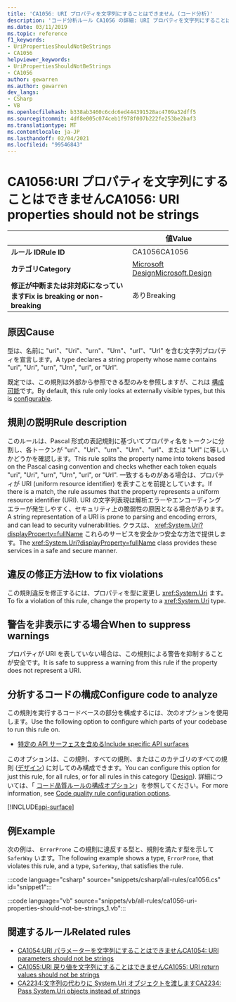```yaml
---
title: 'CA1056: URI プロパティを文字列にすることはできません (コード分析)'
description: 'コード分析ルール CA1056 の詳細: URI プロパティを文字列にすることはできません'
ms.date: 03/11/2019
ms.topic: reference
f1_keywords:
- UriPropertiesShouldNotBeStrings
- CA1056
helpviewer_keywords:
- UriPropertiesShouldNotBeStrings
- CA1056
author: gewarren
ms.author: gewarren
dev_langs:
- CSharp
- VB
ms.openlocfilehash: b338ab3460c6cdc6ed444391528ac4709a32dff5
ms.sourcegitcommit: 4df8e005c074ceb1f978f007b222fe253be2baf3
ms.translationtype: MT
ms.contentlocale: ja-JP
ms.lasthandoff: 02/04/2021
ms.locfileid: "99546843"
---
```

# <a name="ca1056-uri-properties-should-not-be-strings"></a><span data-ttu-id="c2272-103">CA1056:URI プロパティを文字列にすることはできません</span><span class="sxs-lookup"><span data-stu-id="c2272-103">CA1056: URI properties should not be strings</span></span>

| | <span data-ttu-id="c2272-104">値</span><span class="sxs-lookup"><span data-stu-id="c2272-104">Value</span></span> |
|-|-|
| <span data-ttu-id="c2272-105">**ルール ID**</span><span class="sxs-lookup"><span data-stu-id="c2272-105">**Rule ID**</span></span> |<span data-ttu-id="c2272-106">CA1056</span><span class="sxs-lookup"><span data-stu-id="c2272-106">CA1056</span></span>|
| <span data-ttu-id="c2272-107">**カテゴリ**</span><span class="sxs-lookup"><span data-stu-id="c2272-107">**Category**</span></span> |[<span data-ttu-id="c2272-108">Microsoft Design</span><span class="sxs-lookup"><span data-stu-id="c2272-108">Microsoft.Design</span></span>](design-warnings.md)|
| <span data-ttu-id="c2272-109">**修正が中断または非対応になっています**</span><span class="sxs-lookup"><span data-stu-id="c2272-109">**Fix is breaking or non-breaking**</span></span> |<span data-ttu-id="c2272-110">あり</span><span class="sxs-lookup"><span data-stu-id="c2272-110">Breaking</span></span>|

## <a name="cause"></a><span data-ttu-id="c2272-111">原因</span><span class="sxs-lookup"><span data-stu-id="c2272-111">Cause</span></span>

<span data-ttu-id="c2272-112">型は、名前に "uri"、"Uri"、"urn"、"Urn"、"url"、"Url" を含む文字列プロパティを宣言します。</span><span class="sxs-lookup"><span data-stu-id="c2272-112">A type declares a string property whose name contains "uri", "Uri", "urn", "Urn", "url", or "Url".</span></span>

<span data-ttu-id="c2272-113">既定では、この規則は外部から参照できる型のみを参照しますが、これは [構成可能](#configure-code-to-analyze)です。</span><span class="sxs-lookup"><span data-stu-id="c2272-113">By default, this rule only looks at externally visible types, but this is [configurable](#configure-code-to-analyze).</span></span>

## <a name="rule-description"></a><span data-ttu-id="c2272-114">規則の説明</span><span class="sxs-lookup"><span data-stu-id="c2272-114">Rule description</span></span>

<span data-ttu-id="c2272-115">このルールは、Pascal 形式の表記規則に基づいてプロパティ名をトークンに分割し、各トークンが "uri"、"Uri"、"urn"、"Urn"、"url"、または "Url" に等しいかどうかを確認します。</span><span class="sxs-lookup"><span data-stu-id="c2272-115">This rule splits the property name into tokens based on the Pascal casing convention and checks whether each token equals "uri", "Uri", "urn", "Urn", "url", or "Url".</span></span> <span data-ttu-id="c2272-116">一致するものがある場合は、プロパティが URI (uniform resource identifier) を表すことを前提としています。</span><span class="sxs-lookup"><span data-stu-id="c2272-116">If there is a match, the rule assumes that the property represents a uniform resource identifier (URI).</span></span> <span data-ttu-id="c2272-117">URI の文字列表現は解析エラーやエンコーディング エラーが発生しやすく、セキュリティ上の脆弱性の原因となる場合があります。</span><span class="sxs-lookup"><span data-stu-id="c2272-117">A string representation of a URI is prone to parsing and encoding errors, and can lead to security vulnerabilities.</span></span> <span data-ttu-id="c2272-118">クラスは、 <xref:System.Uri?displayProperty=fullName> これらのサービスを安全かつ安全な方法で提供します。</span><span class="sxs-lookup"><span data-stu-id="c2272-118">The <xref:System.Uri?displayProperty=fullName> class provides these services in a safe and secure manner.</span></span>

## <a name="how-to-fix-violations"></a><span data-ttu-id="c2272-119">違反の修正方法</span><span class="sxs-lookup"><span data-stu-id="c2272-119">How to fix violations</span></span>

<span data-ttu-id="c2272-120">この規則違反を修正するには、プロパティを型に変更し <xref:System.Uri> ます。</span><span class="sxs-lookup"><span data-stu-id="c2272-120">To fix a violation of this rule, change the property to a <xref:System.Uri> type.</span></span>

## <a name="when-to-suppress-warnings"></a><span data-ttu-id="c2272-121">警告を非表示にする場合</span><span class="sxs-lookup"><span data-stu-id="c2272-121">When to suppress warnings</span></span>

<span data-ttu-id="c2272-122">プロパティが URI を表していない場合は、この規則による警告を抑制することが安全です。</span><span class="sxs-lookup"><span data-stu-id="c2272-122">It is safe to suppress a warning from this rule if the property does not represent a URI.</span></span>

## <a name="configure-code-to-analyze"></a><span data-ttu-id="c2272-123">分析するコードの構成</span><span class="sxs-lookup"><span data-stu-id="c2272-123">Configure code to analyze</span></span>

<span data-ttu-id="c2272-124">この規則を実行するコードベースの部分を構成するには、次のオプションを使用します。</span><span class="sxs-lookup"><span data-stu-id="c2272-124">Use the following option to configure which parts of your codebase to run this rule on.</span></span>

- [<span data-ttu-id="c2272-125">特定の API サーフェスを含める</span><span class="sxs-lookup"><span data-stu-id="c2272-125">Include specific API surfaces</span></span>](#include-specific-api-surfaces)

<span data-ttu-id="c2272-126">このオプションは、この規則、すべての規則、またはこのカテゴリのすべての規則 ([デザイン](design-warnings.md)) に対してのみ構成できます。</span><span class="sxs-lookup"><span data-stu-id="c2272-126">You can configure this option for just this rule, for all rules, or for all rules in this category ([Design](design-warnings.md)).</span></span> <span data-ttu-id="c2272-127">詳細については、「 [コード品質ルールの構成オプション](../code-quality-rule-options.md)」を参照してください。</span><span class="sxs-lookup"><span data-stu-id="c2272-127">For more information, see [Code quality rule configuration options](../code-quality-rule-options.md).</span></span>

[!INCLUDE[api-surface](~/includes/code-analysis/api-surface.md)]

## <a name="example"></a><span data-ttu-id="c2272-128">例</span><span class="sxs-lookup"><span data-stu-id="c2272-128">Example</span></span>

<span data-ttu-id="c2272-129">次の例は、 `ErrorProne` この規則に違反する型と、規則を満たす型を示して `SaferWay` います。</span><span class="sxs-lookup"><span data-stu-id="c2272-129">The following example shows a type, `ErrorProne`, that violates this rule, and a type, `SaferWay`, that satisfies the rule.</span></span>

:::code language="csharp" source="snippets/csharp/all-rules/ca1056.cs" id="snippet1":::

:::code language="vb" source="snippets/vb/all-rules/ca1056-uri-properties-should-not-be-strings_1.vb":::

## <a name="related-rules"></a><span data-ttu-id="c2272-130">関連するルール</span><span class="sxs-lookup"><span data-stu-id="c2272-130">Related rules</span></span>

- [<span data-ttu-id="c2272-131">CA1054:URI パラメーターを文字列にすることはできません</span><span class="sxs-lookup"><span data-stu-id="c2272-131">CA1054: URI parameters should not be strings</span></span>](ca1054.md)
- [<span data-ttu-id="c2272-132">CA1055:URI 戻り値を文字列にすることはできません</span><span class="sxs-lookup"><span data-stu-id="c2272-132">CA1055: URI return values should not be strings</span></span>](ca1055.md)
- [<span data-ttu-id="c2272-133">CA2234:文字列の代わりに System.Uri オブジェクトを渡します</span><span class="sxs-lookup"><span data-stu-id="c2272-133">CA2234: Pass System.Uri objects instead of strings</span></span>](ca2234.md)
